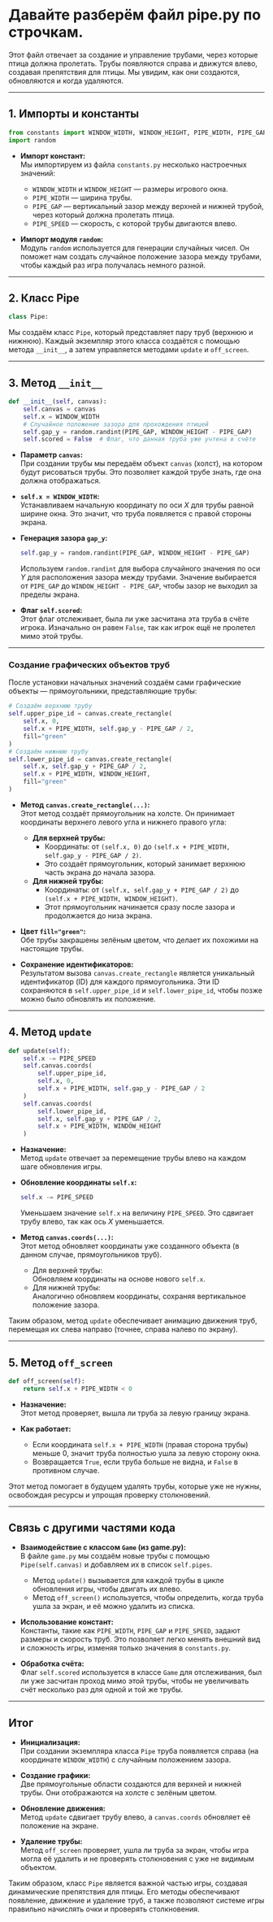 # Давайте разберём файл **pipe.py** по строчкам. 
Этот файл отвечает за создание и управление трубами, через которые птица должна пролетать. Трубы появляются справа и движутся влево, создавая препятствия для птицы. Мы увидим, как они создаются, обновляются и когда удаляются.

---

## **1. Импорты и константы**

```python
from constants import WINDOW_WIDTH, WINDOW_HEIGHT, PIPE_WIDTH, PIPE_GAP, PIPE_SPEED
import random
```

- **Импорт констант:**  
  Мы импортируем из файла `constants.py` несколько настроечных значений:  
  - `WINDOW_WIDTH` и `WINDOW_HEIGHT` — размеры игрового окна.  
  - `PIPE_WIDTH` — ширина трубы.  
  - `PIPE_GAP` — вертикальный зазор между верхней и нижней трубой, через который должна пролетать птица.  
  - `PIPE_SPEED` — скорость, с которой трубы двигаются влево.

- **Импорт модуля `random`:**  
  Модуль `random` используется для генерации случайных чисел. Он поможет нам создать случайное положение зазора между трубами, чтобы каждый раз игра получалась немного разной.

---

## **2. Класс Pipe**

```python
class Pipe:
```

Мы создаём класс `Pipe`, который представляет пару труб (верхнюю и нижнюю). Каждый экземпляр этого класса создаётся с помощью метода `__init__`, а затем управляется методами `update` и `off_screen`.

---

## **3. Метод `__init__`**

```python
def __init__(self, canvas):
    self.canvas = canvas
    self.x = WINDOW_WIDTH
    # Случайное положение зазора для прохождения птицей
    self.gap_y = random.randint(PIPE_GAP, WINDOW_HEIGHT - PIPE_GAP)
    self.scored = False  # Флаг, что данная труба уже учтена в счёте
```

- **Параметр `canvas`:**  
  При создании трубы мы передаём объект `canvas` (холст), на котором будут рисоваться трубы. Это позволяет каждой трубе знать, где она должна отображаться.

- **`self.x = WINDOW_WIDTH`:**  
  Устанавливаем начальную координату по оси *X* для трубы равной ширине окна. Это значит, что труба появляется с правой стороны экрана.

- **Генерация зазора `gap_y`:**  
  ```python
  self.gap_y = random.randint(PIPE_GAP, WINDOW_HEIGHT - PIPE_GAP)
  ```  
  Используем `random.randint` для выбора случайного значения по оси *Y* для расположения зазора между трубами. Значение выбирается от `PIPE_GAP` до `WINDOW_HEIGHT - PIPE_GAP`, чтобы зазор не выходил за пределы экрана.

- **Флаг `self.scored`:**  
  Этот флаг отслеживает, была ли уже засчитана эта труба в счёте игрока. Изначально он равен `False`, так как игрок ещё не пролетел мимо этой трубы.

---

### **Создание графических объектов труб**

После установки начальных значений создаём сами графические объекты — прямоугольники, представляющие трубы:

```python
# Создаём верхнюю трубу
self.upper_pipe_id = canvas.create_rectangle(
    self.x, 0,
    self.x + PIPE_WIDTH, self.gap_y - PIPE_GAP / 2,
    fill="green"
)
# Создаём нижнюю трубу
self.lower_pipe_id = canvas.create_rectangle(
    self.x, self.gap_y + PIPE_GAP / 2,
    self.x + PIPE_WIDTH, WINDOW_HEIGHT,
    fill="green"
)
```

- **Метод `canvas.create_rectangle(...)`:**  
  Этот метод создаёт прямоугольник на холсте. Он принимает координаты верхнего левого угла и нижнего правого угла:
  - **Для верхней трубы:**  
    - Координаты: от `(self.x, 0)` до `(self.x + PIPE_WIDTH, self.gap_y - PIPE_GAP / 2)`.  
    - Это создаёт прямоугольник, который занимает верхнюю часть экрана до начала зазора.
  - **Для нижней трубы:**  
    - Координаты: от `(self.x, self.gap_y + PIPE_GAP / 2)` до `(self.x + PIPE_WIDTH, WINDOW_HEIGHT)`.  
    - Этот прямоугольник начинается сразу после зазора и продолжается до низа экрана.
- **Цвет `fill="green"`:**  
  Обе трубы закрашены зелёным цветом, что делает их похожими на настоящие трубы.

- **Сохранение идентификаторов:**  
  Результатом вызова `canvas.create_rectangle` является уникальный идентификатор (ID) для каждого прямоугольника. Эти ID сохраняются в `self.upper_pipe_id` и `self.lower_pipe_id`, чтобы позже можно было обновлять их положение.

---

## **4. Метод `update`**

```python
def update(self):
    self.x -= PIPE_SPEED
    self.canvas.coords(
        self.upper_pipe_id,
        self.x, 0,
        self.x + PIPE_WIDTH, self.gap_y - PIPE_GAP / 2
    )
    self.canvas.coords(
        self.lower_pipe_id,
        self.x, self.gap_y + PIPE_GAP / 2,
        self.x + PIPE_WIDTH, WINDOW_HEIGHT
    )
```

- **Назначение:**  
  Метод `update` отвечает за перемещение трубы влево на каждом шаге обновления игры.

- **Обновление координаты `self.x`:**  
  ```python
  self.x -= PIPE_SPEED
  ```  
  Уменьшаем значение `self.x` на величину `PIPE_SPEED`. Это сдвигает трубу влево, так как ось *X* уменьшается.

- **Метод `canvas.coords(...)`:**  
  Этот метод обновляет координаты уже созданного объекта (в данном случае, прямоугольников труб).  
  - Для верхней трубы:  
    Обновляем координаты на основе нового `self.x`.
  - Для нижней трубы:  
    Аналогично обновляем координаты, сохраняя вертикальное положение зазора.

Таким образом, метод `update` обеспечивает анимацию движения труб, перемещая их слева направо (точнее, справа налево по экрану).

---

## **5. Метод `off_screen`**

```python
def off_screen(self):
    return self.x + PIPE_WIDTH < 0
```

- **Назначение:**  
  Этот метод проверяет, вышла ли труба за левую границу экрана.

- **Как работает:**  
  - Если координата `self.x + PIPE_WIDTH` (правая сторона трубы) меньше 0, значит труба полностью ушла за левую сторону окна.
  - Возвращается `True`, если труба больше не видна, и `False` в противном случае.

Этот метод помогает в будущем удалять трубы, которые уже не нужны, освобождая ресурсы и упрощая проверку столкновений.

---

## **Связь с другими частями кода**

- **Взаимодействие с классом `Game` (из game.py):**  
  В файле `game.py` мы создаём новые трубы с помощью `Pipe(self.canvas)` и добавляем их в список `self.pipes`.  
  - Метод `update()` вызывается для каждой трубы в цикле обновления игры, чтобы двигать их влево.
  - Метод `off_screen()` используется, чтобы определить, когда труба ушла за экран, и её можно удалить из списка.

- **Использование констант:**  
  Константы, такие как `PIPE_WIDTH`, `PIPE_GAP` и `PIPE_SPEED`, задают размеры и скорость труб. Это позволяет легко менять внешний вид и сложность игры, изменяя только значения в `constants.py`.

- **Обработка счёта:**  
  Флаг `self.scored` используется в классе `Game` для отслеживания, был ли уже засчитан проход мимо этой трубы, чтобы не увеличивать счёт несколько раз для одной и той же трубы.

---

## **Итог**

- **Инициализация:**  
  При создании экземпляра класса `Pipe` труба появляется справа (на координате `WINDOW_WIDTH`) с случайным положением зазора.
  
- **Создание графики:**  
  Две прямоугольные области создаются для верхней и нижней трубы. Они отображаются на холсте с зелёным цветом.

- **Обновление движения:**  
  Метод `update` сдвигает трубу влево, а `canvas.coords` обновляет её положение на экране.

- **Удаление трубы:**  
  Метод `off_screen` проверяет, ушла ли труба за экран, чтобы игра могла её удалить и не проверять столкновения с уже не видимым объектом.

Таким образом, класс `Pipe` является важной частью игры, создавая динамические препятствия для птицы. Его методы обеспечивают появление, движение и удаление труб, а также позволяют системе игры правильно начислять очки и проверять столкновения.
